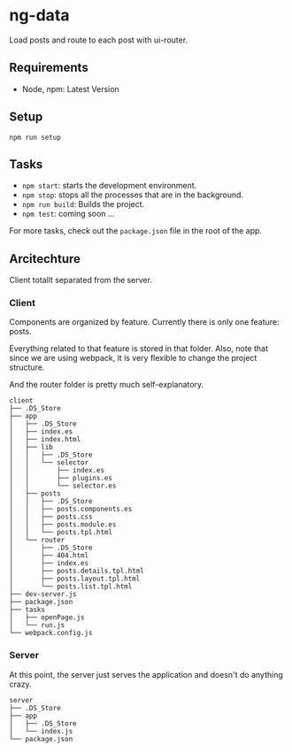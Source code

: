 # ng-data
Load posts and route to each post with ui-router.

## Requirements

- Node, npm: Latest Version

## Setup

`npm run setup`

## Tasks

- `npm start`: starts the development environment.
- `npm stop`: stops all the processes that are in the background.
- `npm run build`: Builds the project.
- `npm test`: coming soon ...

For more tasks, check out the `package.json` file in the root of the app.

## Arcitechture

Client totallt separated from the server.

### Client

Components are organized by feature. Currently there is only one feature: posts.

Everything related to that feature is stored in that folder. Also, note that since we are using webpack, it is very flexible to change the project structure.

And the router folder is pretty much self-explanatory.

	client
	├── .DS_Store
	├── app
	│   ├── .DS_Store
	│   ├── index.es
	│   ├── index.html
	│   ├── lib
	│   │   ├── .DS_Store
	│   │   └── selector
	│   │       ├── index.es
	│   │       ├── plugins.es
	│   │       └── selector.es
	│   ├── posts
	│   │   ├── .DS_Store
	│   │   ├── posts.components.es
	│   │   ├── posts.css
	│   │   ├── posts.module.es
	│   │   └── posts.tpl.html
	│   └── router
	│       ├── .DS_Store
	│       ├── 404.html
	│       ├── index.es
	│       ├── posts.details.tpl.html
	│       ├── posts.layout.tpl.html
	│       └── posts.list.tpl.html
	├── dev-server.js
	├── package.json
	├── tasks
	│   ├── openPage.js
	│   └── run.js
	└── webpack.config.js

### Server

At this point, the server just serves the application and doesn't do anything crazy.

	server
	├── .DS_Store
	├── app
	│   ├── .DS_Store
	│   └── index.js
	└── package.json